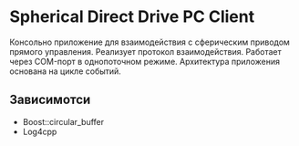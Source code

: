 # Spherical Direct Drive PC Client

Консольно приложение для взаимодействия с сферическим приводом прямого управления. Реализует протокол взаимодействия. Работает через COM-порт в однопоточном режиме. Архитектура приложения основана на цикле событий.

## Зависимотси

* Boost::circular_buffer
* Log4cpp


